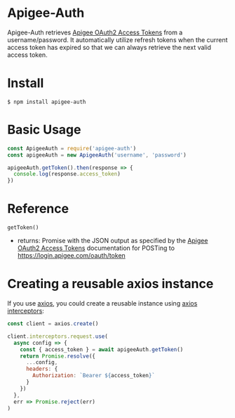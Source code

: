 # Apigee-Auth

Apigee-Auth retrieves [Apigee OAuth2 Access Tokens](https://docs.apigee.com/api-platform/system-administration/using-oauth2-security-apigee-edge-management-api) from a username/password. It automatically utilize refresh tokens when the current access token has expired so that we can always retrieve the next valid access token.

# Install

`$ npm install apigee-auth`

# Basic Usage

```JavaScript
const ApigeeAuth = require('apigee-auth')
const apigeeAuth = new ApigeeAuth('username', 'password')

apigeeAuth.getToken().then(response => {
  console.log(response.access_token)
})
```

# Reference

`getToken()`

* returns: Promise with the JSON output as specified by the [Apigee OAuth2 Access Tokens](https://docs.apigee.com/api-platform/system-administration/using-oauth2-security-apigee-edge-management-api) documentation for POSTing to https://login.apigee.com/oauth/token

# Creating a reusable axios instance

If you use [axios](https://github.com/axios/axios), you could create a reusable instance using [axios interceptors](https://github.com/axios/axios#interceptors):

```JavaScript
const client = axios.create()

client.interceptors.request.use(
  async config => {
    const { access_token } = await apigeeAuth.getToken()
    return Promise.resolve({
      ...config,
      headers: {
        Authorization: `Bearer ${access_token}`
      }
    })
  },
  err => Promise.reject(err)
)
```
